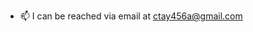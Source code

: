 
- 📫 I can be reached via email at ctay456a@gmail.com

<!---
CdtaAq/CdtaAq is a ✨ special ✨ repository because its `README.md` (this file) appears on your GitHub profile.
You can click the Preview link to take a look at your changes.
--->
